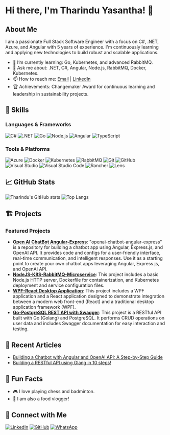 # Hi there, I'm Tharindu Yasantha! 👋

## About Me

I am a passionate Full Stack Software Engineer with a focus on C#, .NET, Azure, and Angular with 5 years of experience. I'm continuously learning and applying new technologies to build robust and scalable applications.

- 🌱 I’m currently learning: Go, Kubernetes, and advanced RabbitMQ.
- 💬 Ask me about: .NET, C#, Angular, Node.js, RabbitMQ, Docker, Kubernetes.
- 📫 How to reach me: [Email](mailto:yasanthatharindu.qs@gmail.com) | [LinkedIn](https://www.linkedin.com/in/tharindu-yasantha/)
- 🏆 Achievements: Changemaker Award for continuous learning and leadership in sustainability projects.

## 🚀 Skills

### Languages & Frameworks
![C#](https://img.shields.io/badge/C%23-239120?style=for-the-badge&logo=c-sharp&logoColor=white)
![.NET](https://img.shields.io/badge/.NET-512BD4?style=for-the-badge&logo=dotnet&logoColor=white)
![Go](https://img.shields.io/badge/Go-00ADD8?style=for-the-badge&logo=go&logoColor=white)
![Node.js](https://img.shields.io/badge/Node.js-339933?style=for-the-badge&logo=nodedotjs&logoColor=white)
![Angular](https://img.shields.io/badge/Angular-DD0031?style=for-the-badge&logo=angular&logoColor=white)
![TypeScript](https://img.shields.io/badge/TypeScript-007ACC?style=for-the-badge&logo=typescript&logoColor=white)

### Tools & Platforms
![Azure](https://img.shields.io/badge/Azure-0078D4?style=for-the-badge&logo=microsoft-azure&logoColor=white)
![Docker](https://img.shields.io/badge/Docker-2496ED?style=for-the-badge&logo=docker&logoColor=white)
![Kubernetes](https://img.shields.io/badge/Kubernetes-326CE5?style=for-the-badge&logo=kubernetes&logoColor=white)
![RabbitMQ](https://img.shields.io/badge/RabbitMQ-FF6600?style=for-the-badge&logo=rabbitmq&logoColor=white)
![Git](https://img.shields.io/badge/Git-F05032?style=for-the-badge&logo=git&logoColor=white)
![GitHub](https://img.shields.io/badge/GitHub-181717?style=for-the-badge&logo=github&logoColor=white)
![Visual Studio](https://img.shields.io/badge/Visual%20Studio-5C2D91?style=for-the-badge&logo=visual-studio&logoColor=white)
![Visual Studio Code](https://img.shields.io/badge/VS%20Code-007ACC?style=for-the-badge&logo=visual-studio-code&logoColor=white)
![Rancher](https://img.shields.io/badge/Rancher-0075A8?style=for-the-badge&logo=rancher&logoColor=white)
![Lens](https://img.shields.io/badge/Lens-0091EA?style=for-the-badge&logo=lens&logoColor=white)

## 📈 GitHub Stats

![Tharindu's GitHub stats](https://github-readme-stats.vercel.app/api?username=tharinduyasantha&show_icons=true&theme=radical)
![Top Langs](https://github-readme-stats.vercel.app/api/top-langs/?username=tharinduyasantha&layout=compact&theme=radical)

## 🏗️ Projects

### Featured Projects
- [**Open AI ChatBot Angular-Express**](https://github.com/tharinduyasantha/openai-chatbot-angular-express): "openai-chatbot-angular-express" is a repository for building a chatbot app using Angular, Express.js, and OpenAI API. It provides code and configs for a user-friendly interface, real-time communication, and intelligent responses. Use it as a starting point to create your own chatbot apps leveraging Angular, Express.js, and OpenAI API.
- [**NodeJS-K8S-RabbitMQ-Microservice**](https://github.com/tharinduyasantha/nodejs-k8s-rabbitmq-microservices): This project includes a basic Node.js HTTP server, Dockerfile for containerization, and Kubernetes deployment and service configuration files.
- [**WPF-React Desktop Application**](https://github.com/tharinduyasantha/wpf-react-desktop-application): This project includes a WPF application and a React application designed to demonstrate integration between a modern web front-end (React) and a traditional desktop application framework (WPF).
- [**Go-PostgreSQL REST API with Swagger**](https://github.com/tharinduyasantha/go-postgresql-rest-api): This project is a RESTful API built with Go (Golang) and PostgreSQL. It performs CRUD operations on user data and includes Swagger documentation for easy interaction and testing.

## 📄 Recent Articles

- [Building a Chatbot with Angular and OpenAI API: A Step-by-Step Guide](https://medium.com/99xtechnology/building-a-chatbot-with-angular-and-openai-api-a-step-by-step-guide-6a0f153e0924)
- [Building a RESTful API using Glang in 10 steps!](https://medium.com/@tharinduyasantha/building-a-restful-api-using-golang-bea20867cda6)

## 🎯 Fun Facts

- 🎮 I love playing chess and badminton.
- 🍔 I am also a food vlogger!

## 💬 Connect with Me

[![LinkedIn](https://img.shields.io/badge/LinkedIn-0077B5?style=for-the-badge&logo=linkedin&logoColor=white)](https://www.linkedin.com/in/tharindu-yasantha/)
[![GitHub](https://img.shields.io/badge/GitHub-181717?style=for-the-badge&logo=github&logoColor=white)](https://github.com/tharinduyasantha)
[![WhatsApp](https://img.shields.io/badge/WhatsApp-25D366?style=for-the-badge&logo=whatsapp&logoColor=white)](https://wa.me/+94711725693)
